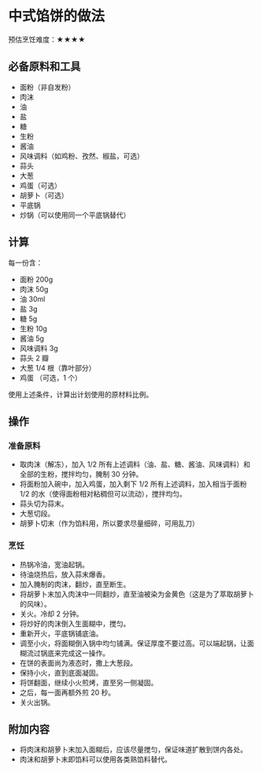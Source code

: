 # 中式馅饼的做法

预估烹饪难度：★★★★

## 必备原料和工具

* 面粉（非自发粉）
* 肉沫
* 油
* 盐
* 糖
* 生粉
* 酱油
* 风味调料（如鸡粉、孜然、椒盐，可选）
* 蒜头
* 大葱
* 鸡蛋（可选）
* 胡萝卜（可选）
* 平底锅
* 炒锅（可以使用同一个平底锅替代）

## 计算

每一份含：

* 面粉 200g
* 肉沫 50g
* 油 30ml
* 盐 3g
* 糖 5g
* 生粉 10g
* 酱油 5g
* 风味调料 3g
* 蒜头 2 瓣
* 大葱 1/4 根（靠叶部分）
* 鸡蛋 （可选，1 个）

使用上述条件，计算出计划使用的原材料比例。

## 操作

### 准备原料

* 取肉沫（解冻），加入 1/2 所有上述调料（油、盐、糖、酱油、风味调料）和全部的生粉，搅拌均匀，腌制 30 分钟。
* 将面粉加入碗中，加入鸡蛋，加入剩下 1/2 所有上述调料，加入相当于面粉 1/2 的水（使得面粉相对粘稠但可以流动），搅拌均匀。
* 蒜头切为蒜末。
* 大葱切段。
* 胡萝卜切末（作为馅料用，所以要求尽量细碎，可用乱刀）

### 烹饪

* 热锅冷油，宽油起锅。
* 待油烧热后，放入蒜末爆香。
* 加入腌制的肉沫，翻炒，直至断生。
* 将胡萝卜末加入肉沫中一同翻炒，直至油被染为金黄色（这是为了萃取胡萝卜的风味）。
* 关火。冷却 2 分钟。
* 将炒好的肉沫倒入生面糊中，搅匀。
* 重新开火，平底锅铺底油。
* 调至小火，将面糊倒入锅中均匀铺满。保证厚度不要过高。可以端起锅，让面糊流过锅底来完成这一操作。
* 在饼的表面尚为液态时，撒上大葱段。
* 保持小火，直到底面凝固。
* 将饼翻面，继续小火煎烤，直至另一侧凝固。
* 之后，每一面再额外煎 20 秒。
* 关火出锅。

## 附加内容

- 将肉沫和胡萝卜末加入面糊后，应该尽量搅匀，保证味道扩散到饼内各处。
- 肉沫和胡萝卜末即馅料可以使用各类熟馅料替代。